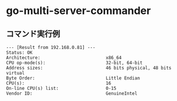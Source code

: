 # go-multi-server-commander

## コマンド実行例
``` > go run main.go "lscpu"
--- [Result from 192.168.0.81] ---
Status: OK
Architecture:                         x86_64
CPU op-mode(s):                       32-bit, 64-bit
Address sizes:                        46 bits physical, 48 bits virtual
Byte Order:                           Little Endian
CPU(s):                               16
On-line CPU(s) list:                  0-15
Vendor ID:                            GenuineIntel
```